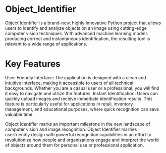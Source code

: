 # Object_Identifier

Object Identifier is a brand-new, highly innovative Python project that allows users to identify and analyze objects on an image using cutting-edge computer vision techniques. With advanced machine learning models producing correct and instantaneous identification, the resulting tool is relevant to a wide range of applications.

# Key Features

User-Friendly Interface: The application is designed with a clean and intuitive interface, making it accessible to users of all technical backgrounds. Whether you are a casual user or a professional, you will find it easy to navigate and utilize the features.
Instant Identification: Users can quickly upload images and receive immediate identification results. This feature is particularly useful for applications in retail, inventory management, and educational purposes, where quick recognition can save valuable time.

Object Identifier marks an important milestone in the new landscape of computer vision and image recognition. Object Identifier marries userfriendly design with powerful recognition capabilities in an effort to revolutionize how people and organizations engage and interpret the world of objects around them for personal use or professional application.

